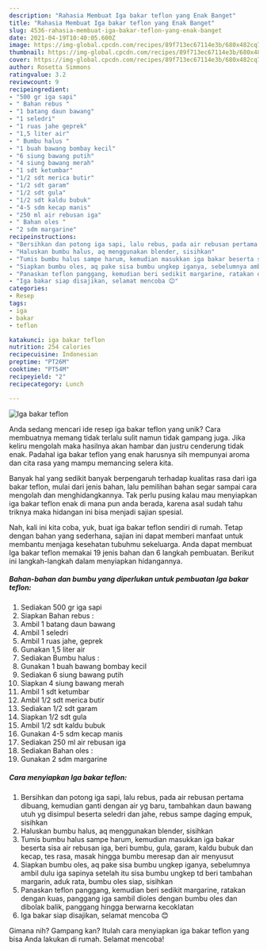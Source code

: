 ```yaml
---
description: "Rahasia Membuat Iga bakar teflon yang Enak Banget"
title: "Rahasia Membuat Iga bakar teflon yang Enak Banget"
slug: 4536-rahasia-membuat-iga-bakar-teflon-yang-enak-banget
date: 2021-04-19T10:40:05.600Z
image: https://img-global.cpcdn.com/recipes/89f713ec67114e3b/680x482cq70/iga-bakar-teflon-foto-resep-utama.jpg
thumbnail: https://img-global.cpcdn.com/recipes/89f713ec67114e3b/680x482cq70/iga-bakar-teflon-foto-resep-utama.jpg
cover: https://img-global.cpcdn.com/recipes/89f713ec67114e3b/680x482cq70/iga-bakar-teflon-foto-resep-utama.jpg
author: Rosetta Simmons
ratingvalue: 3.2
reviewcount: 9
recipeingredient:
- "500 gr iga sapi"
- " Bahan rebus "
- "1 batang daun bawang"
- "1 seledri"
- "1 ruas jahe geprek"
- "1,5 liter air"
- " Bumbu halus "
- "1 buah bawang bombay kecil"
- "6 siung bawang putih"
- "4 siung bawang merah"
- "1 sdt ketumbar"
- "1/2 sdt merica butir"
- "1/2 sdt garam"
- "1/2 sdt gula"
- "1/2 sdt kaldu bubuk"
- "4-5 sdm kecap manis"
- "250 ml air rebusan iga"
- " Bahan oles "
- "2 sdm margarine"
recipeinstructions:
- "Bersihkan dan potong iga sapi, lalu rebus, pada air rebusan pertama dibuang, kemudian ganti dengan air yg baru, tambahkan daun bawang utuh yg disimpul beserta seledri dan jahe, rebus sampe daging empuk, sisihkan"
- "Haluskan bumbu halus, aq menggunakan blender, sisihkan"
- "Tumis bumbu halus sampe harum, kemudian masukkan iga bakar beserta sisa air rebusan iga, beri bumbu, gula, garam, kaldu bubuk dan kecap, tes rasa, masak hingga bumbu meresap dan air menyusut"
- "Siapkan bumbu oles, aq pake sisa bumbu ungkep iganya, sebelumnya ambil dulu iga sapinya setelah itu sisa bumbu ungkep td beri tambahan margarin, aduk rata, bumbu oles siap, sisihkan"
- "Panaskan teflon panggang, kemudian beri sedikit margarine, ratakan dengan kuas, panggang iga sambil dioles dengan bumbu oles dan dibolak balik, panggang hingga berwarna kecoklatan"
- "Iga bakar siap disajikan, selamat mencoba 😊"
categories:
- Resep
tags:
- iga
- bakar
- teflon

katakunci: iga bakar teflon 
nutrition: 254 calories
recipecuisine: Indonesian
preptime: "PT26M"
cooktime: "PT54M"
recipeyield: "2"
recipecategory: Lunch

---
```



![Iga bakar teflon](https://img-global.cpcdn.com/recipes/89f713ec67114e3b/680x482cq70/iga-bakar-teflon-foto-resep-utama.jpg)

Anda sedang mencari ide resep iga bakar teflon yang unik? Cara membuatnya memang tidak terlalu sulit namun tidak gampang juga. Jika keliru mengolah maka hasilnya akan hambar dan justru cenderung tidak enak. Padahal iga bakar teflon yang enak harusnya sih mempunyai aroma dan cita rasa yang mampu memancing selera kita.



Banyak hal yang sedikit banyak berpengaruh terhadap kualitas rasa dari iga bakar teflon, mulai dari jenis bahan, lalu pemilihan bahan segar sampai cara mengolah dan menghidangkannya. Tak perlu pusing kalau mau menyiapkan iga bakar teflon enak di mana pun anda berada, karena asal sudah tahu triknya maka hidangan ini bisa menjadi sajian spesial.


Nah, kali ini kita coba, yuk, buat iga bakar teflon sendiri di rumah. Tetap dengan bahan yang sederhana, sajian ini dapat memberi manfaat untuk membantu menjaga kesehatan tubuhmu sekeluarga. Anda dapat membuat Iga bakar teflon memakai 19 jenis bahan dan 6 langkah pembuatan. Berikut ini langkah-langkah dalam menyiapkan hidangannya.

<!--inarticleads1-->

##### Bahan-bahan dan bumbu yang diperlukan untuk pembuatan Iga bakar teflon:

1. Sediakan 500 gr iga sapi
1. Siapkan  Bahan rebus :
1. Ambil 1 batang daun bawang
1. Ambil 1 seledri
1. Ambil 1 ruas jahe, geprek
1. Gunakan 1,5 liter air
1. Sediakan  Bumbu halus :
1. Gunakan 1 buah bawang bombay kecil
1. Sediakan 6 siung bawang putih
1. Siapkan 4 siung bawang merah
1. Ambil 1 sdt ketumbar
1. Ambil 1/2 sdt merica butir
1. Sediakan 1/2 sdt garam
1. Siapkan 1/2 sdt gula
1. Ambil 1/2 sdt kaldu bubuk
1. Gunakan 4-5 sdm kecap manis
1. Sediakan 250 ml air rebusan iga
1. Sediakan  Bahan oles :
1. Gunakan 2 sdm margarine




<!--inarticleads2-->

##### Cara menyiapkan Iga bakar teflon:

1. Bersihkan dan potong iga sapi, lalu rebus, pada air rebusan pertama dibuang, kemudian ganti dengan air yg baru, tambahkan daun bawang utuh yg disimpul beserta seledri dan jahe, rebus sampe daging empuk, sisihkan
1. Haluskan bumbu halus, aq menggunakan blender, sisihkan
1. Tumis bumbu halus sampe harum, kemudian masukkan iga bakar beserta sisa air rebusan iga, beri bumbu, gula, garam, kaldu bubuk dan kecap, tes rasa, masak hingga bumbu meresap dan air menyusut
1. Siapkan bumbu oles, aq pake sisa bumbu ungkep iganya, sebelumnya ambil dulu iga sapinya setelah itu sisa bumbu ungkep td beri tambahan margarin, aduk rata, bumbu oles siap, sisihkan
1. Panaskan teflon panggang, kemudian beri sedikit margarine, ratakan dengan kuas, panggang iga sambil dioles dengan bumbu oles dan dibolak balik, panggang hingga berwarna kecoklatan
1. Iga bakar siap disajikan, selamat mencoba 😊




Gimana nih? Gampang kan? Itulah cara menyiapkan iga bakar teflon yang bisa Anda lakukan di rumah. Selamat mencoba!

